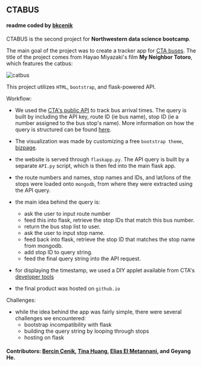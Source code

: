 ## CTABUS
#### readme coded by [bkcenik](https://wwww.github.com/bkcenik)

CTABUS is the second project for **Northwestern data science bootcamp**.

The main goal of the project was to create a tracker app for [CTA buses](https://www.transitchicago.com/). The title of the project comes from Hayao Miyazaki's film **My Neighbor Totoro**, which features the catbus:

![catbus](https://www.johnnytimes.com/wp-content/uploads/2016/11/totoro-catbus-nekobasu-1024x574.jpg)

This project utilizes `HTML`, `bootstrap`, and flask-powered API.

Workflow:
* We used the [CTA's public API](https://www.transitchicago.com/developers/bustracker/) to track bus arrival times. The query is built by including the API key, route ID (ie bus name), stop ID (ie a number assigned to the bus stop's name). More information on how the query is structured can be found [here](https://www.transitchicago.com/assets/1/6/cta_Bus_Tracker_API_Developer_Guide_and_Documentation_20160929.pdf).

* The visualization was made by customizing a free `bootstrap theme`, [bizpage](https://bootstrapmade.com/bizpage-bootstrap-business-template/).

* the website is served through `flaskapp.py`. The API query is built by a separate `API.py` script, which is then fed into the main flask app.

* the route numbers and names, stop names and IDs, and lat/lons of the stops were loaded onto `mongodb`, from where they were extracted using the API query. 

* the main idea behind the query is:
    * ask the user to input route number
    * feed this into flask, retrieve the stop IDs that match this bus number.
    * return the bus stop list to user.
    * ask the user to input stop name.
    * feed back into flask, retrieve the stop ID that matches the stop name from mongodb.
    * add stop ID to query string.
    * feed the final query string into the API request.

* for displaying the timestamp, we used a DIY applet available from CTA's [developer tools](https://www.transitchicago.com/developers/.)

* the final product was hosted on `github.io`

Challenges:

* while the idea behind the app was fairly simple, there were several challenges we encountered:
    * bootstrap incompatibility with flask
    * building the query string by looping through stops
    * hosting on flask

#### Contributors: [Bercin Cenik](https://wwww.github.com/bkcenik), [Tina Huang](https://wwww.github.com/tinahuangyt), [Elias El Metannani](https://wwww.github.com/eliaselmet), and Geyang He.

